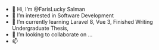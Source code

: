- 👋 Hi, I’m @FarisLucky Salman
- 👀 I’m interested in Software Development
- 🌱 I’m currently learning Laravel 8, Vue 3, Finished Writing Undergraduate Thesis,
- 💞️ I’m looking to collaborate on ...
- 📫 

<!---
FarisLucky/FarisLucky is a ✨ special ✨ repository because its `README.md` (this file) appears on your GitHub profile.
You can click the Preview link to take a look at your changes.
--->

